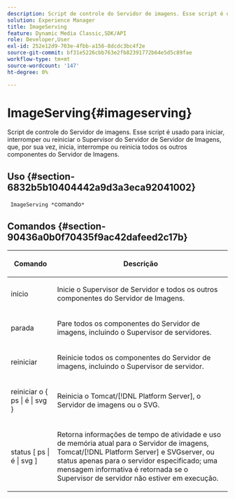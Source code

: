 ```yaml
---
description: Script de controle do Servidor de imagens. Esse script é usado para iniciar, interromper ou reiniciar o Supervisor do Servidor de Servidor de Imagens, que, por sua vez, inicia, interrompe ou reinicia todos os outros componentes do Servidor de Imagens.
solution: Experience Manager
title: ImageServing
feature: Dynamic Media Classic,SDK/API
role: Developer,User
exl-id: 252e12d9-703e-4fbb-a156-8dcdc3bc4f2e
source-git-commit: bf31e5226cbb763e2fb82391772b64e5d5c89fae
workflow-type: tm+mt
source-wordcount: '147'
ht-degree: 0%

---
```


# ImageServing{#imageserving}

Script de controle do Servidor de imagens. Esse script é usado para iniciar, interromper ou reiniciar o Supervisor do Servidor de Servidor de Imagens, que, por sua vez, inicia, interrompe ou reinicia todos os outros componentes do Servidor de Imagens.

## Uso {#section-6832b5b10404442a9d3a3eca92041002}

` ImageServing *`comando`*`

## Comandos {#section-90436a0b0f70435f9ac42dafeed2c17b}

<table id="table_692C6A043F9747C88929FF20373EC88C"> 
 <thead> 
  <tr> 
   <th colname="col1" class="entry"> <p>Comando </p> </th> 
   <th colname="col2" class="entry"> <p>Descrição </p> </th> 
  </tr> 
 </thead>
 <tbody> 
  <tr> 
   <td colname="col1"> <p> <span class="codeph"> início </span> </p> </td> 
   <td colname="col2"> <p> Inicie o Supervisor de Servidor e todos os outros componentes do Servidor de Imagens. </p> </td> 
  </tr> 
  <tr> 
   <td colname="col1"> <p> <span class="codeph"> parada </span> </p> </td> 
   <td colname="col2"> <p> Pare todos os componentes do Servidor de imagens, incluindo o Supervisor de servidores. </p> </td> 
  </tr> 
  <tr> 
   <td colname="col1"> <p> <span class="codeph"> reiniciar </span> </p> </td> 
   <td colname="col2"> <p>Reinicie todos os componentes do Servidor de imagens, incluindo o Supervisor de servidor. </p> </td> 
  </tr> 
  <tr> 
   <td colname="col1"> <p> <span class="codeph"> reiniciar o { ps | é | svg } </span> </p> </td> 
   <td colname="col2"> <p> Reinicia o Tomcat/[!DNL Platform Server], o Servidor de imagens ou o SVG. </p> </td> 
  </tr> 
  <tr> 
   <td colname="col1"> <p> <span class="codeph"> status [ ps | é | svg ] </span> </p> </td> 
   <td colname="col2"> <p>Retorna informações de tempo de atividade e uso de memória atual para o Servidor de imagens, Tomcat/[!DNL Platform Server] e SVGserver, ou status apenas para o servidor especificado; uma mensagem informativa é retornada se o Supervisor de servidor não estiver em execução. </p> </td> 
  </tr> 
 </tbody> 
</table>
